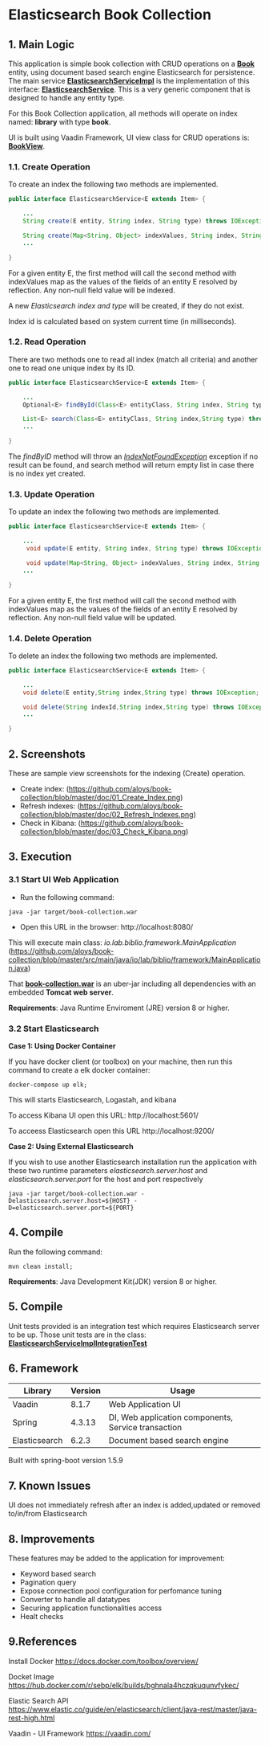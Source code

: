 
# Elasticsearch Book Collection

## 1. Main Logic

This application is simple book collection with CRUD operations on a [**Book**](https://github.com/aloys/book-collection/blob/master/src/main/java/io/lab/biblio/application/model/Book.java) entity, using document based search engine Elasticsearch for persistence.
The main service [**ElasticsearchServiceImpl**](https://github.com/aloys/book-collection/blob/master/src/main/java/io/lab/biblio/application/service/ElasticsearchServiceImpl.java) is the implementation of this interface: [**ElasticsearchService**](https://github.com/aloys/book-collection/blob/master/src/main/java/io/lab/biblio/application/service/ElasticsearchServiceImpl.java).
This is a very generic component that is designed to handle any entity type.

For this Book Collection application, all methods will operate on index named: **library** with type **book**.

UI is built using Vaadin Framework, UI view class for CRUD operations is: [**BookView**](https://github.com/aloys/book-collection/blob/master/src/main/java/io/lab/biblio/application/view/BookView.java).

### 1.1. Create Operation

To create an index the following two methods are implemented.


```java
public interface ElasticsearchService<E extends Item> {

    ...
    String create(E entity, String index, String type) throws IOException;

    String create(Map<String, Object> indexValues, String index, String type) throws IOException;
    ...

}
```

For a given entity E, the first method will call the second method with indexValues map as the values of the fields
of an entity E resolved by reflection. Any non-null field value will be indexed.

A new *Elasticsearch index and type* will be created, if they do not exist.

Index id is calculated based on system current time (in milliseconds).

### 1.2. Read Operation

There are two methods one to read all index (match all criteria) and another one to read
one unique index by its ID.


```java
public interface ElasticsearchService<E extends Item> {

    ...
    Optional<E> findById(Class<E> entityClass, String index, String type, String indexId) throws IOException;

    List<E> search(Class<E> entityClass, String index,String type) throws IOException;
    ...

}
```

The _findByID_ method will throw an [_IndexNotFoundException_](https://github.com/aloys/book-collection/blob/master/src/main/java/io/lab/biblio/application/exception/IndexNotFoundException.java) exception if no result can be found, and search method will return
empty list in case there is no index yet created.

### 1.3. Update Operation

To update an index the following two methods are implemented.


```java
public interface ElasticsearchService<E extends Item> {

    ...
     void update(E entity, String index, String type) throws IOException;

     void update(Map<String, Object> indexValues, String index, String type,String indexId) throws IOException;
    ...

}
```

For a given entity E, the first method will call the second method with indexValues map as the values of the fields
of an entity E resolved by reflection. Any non-null field value will be updated.

### 1.4. Delete Operation

To delete an index the following two methods are implemented.


```java
public interface ElasticsearchService<E extends Item> {

    ...
    void delete(E entity,String index,String type) throws IOException;

    void delete(String indexId,String index,String type) throws IOException;
    ...

}
```


## 2. Screenshots

These are sample view screenshots for the indexing (Create) operation.

- Create index: (https://github.com/aloys/book-collection/blob/master/doc/01_Create_Index.png)
- Refresh indexes: (https://github.com/aloys/book-collection/blob/master/doc/02_Refresh_Indexes.png)
- Check in Kibana: (https://github.com/aloys/book-collection/blob/master/doc/03_Check_Kibana.png)


## 3. Execution

### 3.1 Start UI Web Application

- Run the following command:

```console
java -jar target/book-collection.war
```
- Open this URL in the browser:
http://localhost:8080/

This will execute main class: _io.lab.biblio.framework.MainApplication_
(https://github.com/aloys/book-collection/blob/master/src/main/java/io/lab/biblio/framework/MainApplication.java)

That [**book-collection.war**](https://github.com/aloys/book-collection/blob/master/target/book-collection.war) is an uber-jar including all dependencies with an embedded **Tomcat web server**.

**Requirements**: Java Runtime Enviroment (JRE) version 8 or higher.

### 3.2 Start Elasticsearch

**Case 1: Using Docker Container**

If you have docker client (or toolbox) on your machine, then run this command to create a elk docker container:

```console
docker-compose up elk;
```

This will starts Elasticsearch, Logastah, and kibana

To access Kibana UI open this URL:
http://localhost:5601/

To acceess Elasticsearch open this URL
http://localhost:9200/

**Case 2: Using External Elasticsearch**

If you wish to use another Elasticsearch installation run the application with these two runtime parameters _elasticsearch.server.host_ and
_elasticsearch.server.port_ for the host and port respectively


```console
java -jar target/book-collection.war -Delasticsearch.server.host=${HOST} -D=elasticsearch.server.port=${PORT}
```


## 4. Compile

Run the following command:
```console
mvn clean install;
```
**Requirements**: Java Development Kit(JDK) version 8 or higher.

## 5. Compile

Unit tests provided is an integration test which requires Elasticsearch server to be up.
Those unit tests are in the class: [**ElasticsearchServiceImplIntegrationTest**](https://github.com/aloys/book-collection/blob/master/src/test/java/io/lab/biblio/ElasticsearchServiceImplIntegrationTest.java)

## 6. Framework

| Library | Version | Usage |
|---------|---------|---------|
| Vaadin | 8.1.7 | Web Application UI |
| Spring | 4.3.13 | DI, Web application components, Service transaction |
| Elasticsearch  | 6.2.3 | Document based search engine |

Built with spring-boot version 1.5.9

## 7. Known Issues
UI does not immediately refresh after an index is added,updated or removed to/in/from Elasticsearch

## 8. Improvements

These features may be added to the application for improvement:
- Keyword based search
- Pagination query
- Expose connection pool configuration for perfomance tuning
- Converter to handle all datatypes
- Securing application functionalities access
- Healt checks


## 9.References
Install Docker
https://docs.docker.com/toolbox/overview/

Docket Image
https://hub.docker.com/r/sebp/elk/builds/bghnala4hczqkuqunvfykec/

Elastic Search API
https://www.elastic.co/guide/en/elasticsearch/client/java-rest/master/java-rest-high.html

Vaadin - UI Framework
https://vaadin.com/
